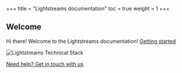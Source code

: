 +++
title = "Lightstreams documentation"
toc = true
weight = 1
+++

##  Welcome

Hi there! Welcome to the Lightstreams documentation! [Getting started](/getting-started/)

![Lightstreams Technical Stack](/img/lightstreams-technical-stack.png)

[Need help? Get in touch with us](https://discuss.lightstreams.network/c/dev)
